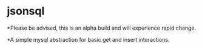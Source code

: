 # jsonsql
*Please be advised, this is an alpha build and will experience rapid change.

*A simple mysql abstraction for basic get and insert interactions.

